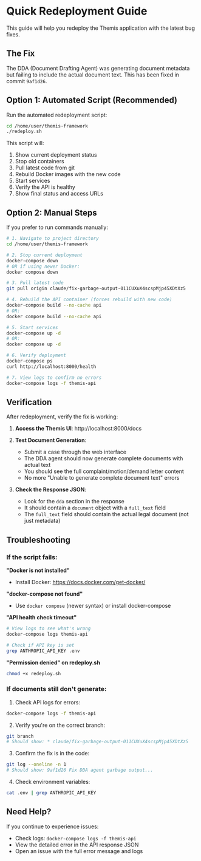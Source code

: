 # Quick Redeployment Guide

This guide will help you redeploy the Themis application with the latest bug fixes.

## The Fix

The DDA (Document Drafting Agent) was generating document metadata but failing to include the actual document text. This has been fixed in commit `9af1d26`.

## Option 1: Automated Script (Recommended)

Run the automated redeployment script:

```bash
cd /home/user/themis-framework
./redeploy.sh
```

This script will:
1. Show current deployment status
2. Stop old containers
3. Pull latest code from git
4. Rebuild Docker images with the new code
5. Start services
6. Verify the API is healthy
7. Show final status and access URLs

## Option 2: Manual Steps

If you prefer to run commands manually:

```bash
# 1. Navigate to project directory
cd /home/user/themis-framework

# 2. Stop current deployment
docker-compose down
# OR if using newer Docker:
docker compose down

# 3. Pull latest code
git pull origin claude/fix-garbage-output-011CUXuX4scspMjp45XDtXz5

# 4. Rebuild the API container (forces rebuild with new code)
docker-compose build --no-cache api
# OR:
docker compose build --no-cache api

# 5. Start services
docker-compose up -d
# OR:
docker compose up -d

# 6. Verify deployment
docker-compose ps
curl http://localhost:8000/health

# 7. View logs to confirm no errors
docker-compose logs -f themis-api
```

## Verification

After redeployment, verify the fix is working:

1. **Access the Themis UI**: http://localhost:8000/docs

2. **Test Document Generation**:
   - Submit a case through the web interface
   - The DDA agent should now generate complete documents with actual text
   - You should see the full complaint/motion/demand letter content
   - No more "Unable to generate complete document text" errors

3. **Check the Response JSON**:
   - Look for the `dda` section in the response
   - It should contain a `document` object with a `full_text` field
   - The `full_text` field should contain the actual legal document (not just metadata)

## Troubleshooting

### If the script fails:

**"Docker is not installed"**
- Install Docker: https://docs.docker.com/get-docker/

**"docker-compose not found"**
- Use `docker compose` (newer syntax) or install docker-compose

**"API health check timeout"**
```bash
# View logs to see what's wrong
docker-compose logs themis-api

# Check if API key is set
grep ANTHROPIC_API_KEY .env
```

**"Permission denied" on redeploy.sh**
```bash
chmod +x redeploy.sh
```

### If documents still don't generate:

1. Check API logs for errors:
```bash
docker-compose logs -f themis-api
```

2. Verify you're on the correct branch:
```bash
git branch
# Should show: * claude/fix-garbage-output-011CUXuX4scspMjp45XDtXz5
```

3. Confirm the fix is in the code:
```bash
git log --oneline -n 1
# Should show: 9af1d26 Fix DDA agent garbage output...
```

4. Check environment variables:
```bash
cat .env | grep ANTHROPIC_API_KEY
```

## Need Help?

If you continue to experience issues:
- Check logs: `docker-compose logs -f themis-api`
- View the detailed error in the API response JSON
- Open an issue with the full error message and logs
